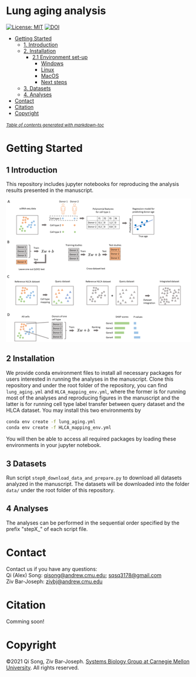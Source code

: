 # Lung aging analysis
[![License: MIT](https://img.shields.io/badge/License-MIT-yellow.svg)](https://opensource.org/licenses/MIT)
[![DOI](https://zenodo.org/badge/386061763.svg)]()
- [Getting Started](#getting-started)
  * [1. Introduction](#1-introduction)
  * [2. Installation](#2-installation)
    + [2.1 Environment set-up](#21-environment-set-up)
      - [Windows](#windows)
      - [Linux](#linux)
      - [MacOS](#macos)
      - [Next steps](#next-steps)
  * [3. Datasets](#3-datasets)
  * [4. Analyses](#4-analysis)
- [Contact](#contact)
- [Citation](#citation)
- [Copyright](#copyright)

<small><i><a href='http://ecotrust-canada.github.io/markdown-toc/'>Table of contents generated with markdown-toc</a></i></small>
# Getting Started
## 1 Introduction
This repository includes jupyter notebooks for reproducing the analysis results presented in the manuscript.

![Alt text](img/fig1_flow.png?raw=true "flowchart")

## 2 Installation
We provide conda environment files to install all necessary packages for users interested in running the analyses in the manuscript. Clone this repository and under the root folder of the repository, you can find `lung_aging.yml` and `HLCA_mapping_env.yml`, where the former is for running most of the analyses and reproducing figures in the manuscript and the latter is for running cell type label transfer between query dataset and the HLCA dataset. You may install this two environments by
```bash
conda env create -f lung_aging.yml
conda env create -f HLCA_mapping_env.yml
```
You will then be able to access all required packages by loading these environments in your jupyter notebook.

## 3 Datasets
Run script `step0_download_data_and_prepare.py` to download all datasets analyzed in the manuscript. The datasets will be downloaded into the folder `data/` under the root folder of this repository. 

## 4 Analyses
The analyses can be performed in the sequential order specified by the prefix "stepX_" of each script file.

# Contact
Contact us if you have any questions:  
Qi (Alex) Song: qisong@andrew.cmu.edu; sqsq3178@gmail.com  
Ziv Bar-Joseph: zivbj@andrew.cmu.edu

# Citation
Comming soon!

# Copyright
©2021 Qi Song, Ziv Bar-Joseph. [Systems Biology Group at Carnegie Mellon University](http://www.sb.cs.cmu.edu/). All rights reserved.

